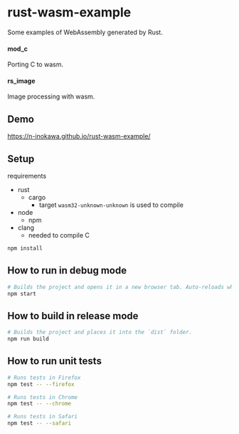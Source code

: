 # rust-wasm-example

Some examples of WebAssembly generated by Rust.

#### mod_c

Porting C to wasm.

#### rs_image

Image processing with wasm.

## Demo

https://n-inokawa.github.io/rust-wasm-example/

## Setup

requirements

- rust
  - cargo
    - target `wasm32-unknown-unknown` is used to compile
- node
  - npm
- clang
  - needed to compile C

```sh
npm install
```

## How to run in debug mode

```sh
# Builds the project and opens it in a new browser tab. Auto-reloads when the project changes.
npm start
```

## How to build in release mode

```sh
# Builds the project and places it into the `dist` folder.
npm run build
```

## How to run unit tests

```sh
# Runs tests in Firefox
npm test -- --firefox

# Runs tests in Chrome
npm test -- --chrome

# Runs tests in Safari
npm test -- --safari
```
